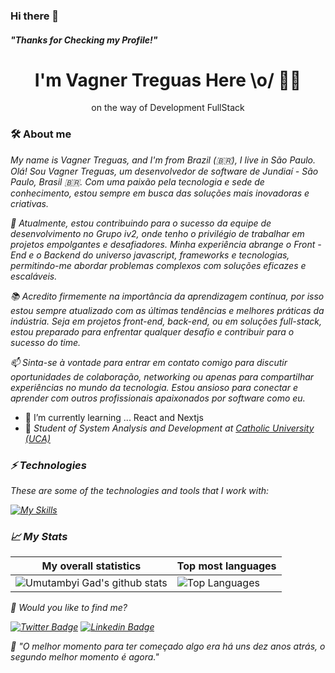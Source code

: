### Hi there 👋
 ##### "Thanks for Checking my Profile!"



<h1 align='center'>
  I'm Vagner Treguas Here \o/ 👨‍💻
  
</h1>



<p align='center'>
  on the way of Development FullStack
</p>

### 🛠 About me
<p>
  <em>
   My name is Vagner Treguas, and I'm from Brazil (🇧🇷), I live in São Paulo.
   Olá! Sou Vagner Treguas, um desenvolvedor de software de Jundiaí - São Paulo, Brasil 🇧🇷. Com uma paixão pela tecnologia e sede de conhecimento, estou sempre em busca das soluções mais inovadoras e criativas.
   
   💼 Atualmente, estou contribuindo para o sucesso da equipe de desenvolvimento no Grupo iv2, onde tenho o privilégio de trabalhar em projetos empolgantes e desafiadores. Minha experiência abrange o Front - End e o Backend do universo javascript, frameworks e    tecnologias, permitindo-me abordar problemas complexos com soluções eficazes e escaláveis.

📚 Acredito firmemente na importância da aprendizagem contínua, por isso estou sempre atualizado com as últimas tendências e melhores práticas da indústria. Seja em projetos front-end, back-end, ou em soluções full-stack, estou preparado para enfrentar qualquer desafio e contribuir para o sucesso do time.

📫 Sinta-se à vontade para entrar em contato comigo para discutir oportunidades de colaboração, networking ou apenas para compartilhar experiências no mundo da tecnologia. Estou ansioso para conectar e aprender com outros profissionais apaixonados por software como eu.
  </em>
</p>

 - 🌱 I’m currently learning ... React and Nextjs 
 - 🚀 <em>Student of System Analysis and Development at <a href="https://www.uca.edu.br">Catholic University (UCA)</a>


### ⚡ Technologies

These are some of the technologies and tools that I work with:
 
  [![My Skills](https://skillicons.dev/icons?i=html,css,javascript,typescript,react,angular,nextjs,nodejs,prisma,mysql,postgres,firebase )](https://skillicons.dev)


### 📈 My Stats
|My overall statistics|Top most languages |
|------------------|-------------|
|![Umutambyi Gad's github stats](https://github-readme-stats.vercel.app/api?username=Treguas&show_icons=true&hide_border=true&count_private=true&theme=tokyonight)|![Top Languages](https://github-readme-stats.vercel.app/api/top-langs/?username=Treguas&langs_count=10&count_private=true&hide_border=true&theme=tokyonight&layout=compact)|

💬 Would you like to find me?

[![Twitter Badge](https://img.shields.io/badge/-Twitter-1ca0f1?style=flat-square&labelColor=1ca0f1&logo=twitter&logoColor=white&link=https://twitter.com/vtreguas)](https://twitter.com/vtreguas)
[![Linkedin Badge](https://img.shields.io/badge/-LinkedIn-blue?style=flat-square&logo=Linkedin&logoColor=white&link=https://www.linkedin.com/in/vagnertreguas)](https://www.linkedin.com/in/vagnertreguas)

:brain: <a name="id4"></a>*"O melhor momento para ter começado algo era há uns dez anos atrás, o segundo melhor momento é agora."*

<!--
**Treguas/Treguas** is a ✨ _special_ ✨ repository because its `README.md` (this file) appears on your GitHub profile.

Here are some ideas to get you started:

- 🔭 I’m currently working on ...
- 🌱 I’m currently learning ...
- 👯 I’m looking to collaborate on ...
- 🤔 I’m looking for help with ...
- 💬 Ask me about ...
- 📫 How to reach me: ...
- 😄 Pronouns: ...
- ⚡ Fun fact: ...

https://github.com/palloi/responsive-header-only-css/tree/master/assets
-->
